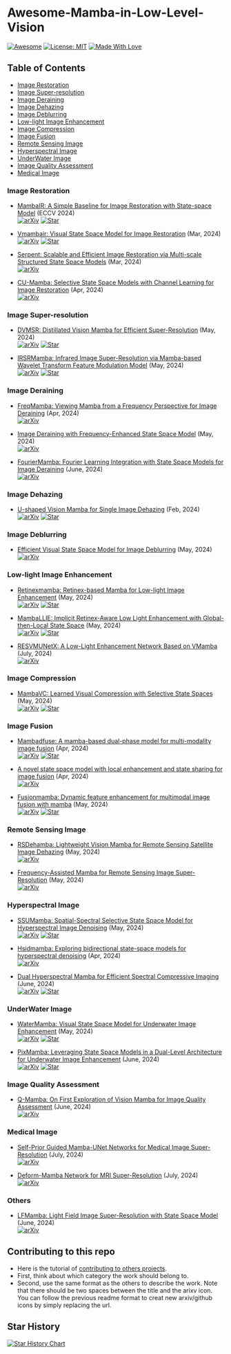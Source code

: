 # Awesome-Mamba-in-Low-Level-Vision

[![Awesome](https://cdn.rawgit.com/sindresorhus/awesome/d7305f38d29fed78fa85652e3a63e154dd8e8829/media/badge.svg)](https://github.com/csguoh/Awesome-Mamba-in-Low-Level-Vision) 
[![License: MIT](https://img.shields.io/badge/License-MIT-green.svg)](https://opensource.org/licenses/MIT)
[![Made With Love](https://img.shields.io/badge/Made%20With-Love-red.svg)](https://github.com/chetanraj/awesome-github-badges)


## Table of Contents <!-- omit in toc -->
- [Image Restoration](#image-restoration)
- [Image Super-resolution](#image-super-resolution)
- [Image Deraining](#image-deraining)
- [Image Dehazing](#image-dehazing)
- [Image Deblurring](#image-deblurring)
- [Low-light Image Enhancement](#low-light-image-enhancement)
- [Image Compression](#image-compression)
- [Image Fusion](#image-fusion)
- [Remote Sensing Image](#remote-sensing-image)
- [Hyperspectral Image](#hyperspectral-image)
- [UnderWater Image](#underwater-image)
- [Image Quality Assessment](#image-quality-assessment)
- [Medical Image](#medical-image)




### Image Restoration
- [MambaIR: A Simple Baseline for Image Restoration with State-space Model](https://arxiv.org/abs/2402.15648) (ECCV 2024)  
  [![arXiv](https://img.shields.io/badge/arXiv-b31b1b.svg)](https://arxiv.org/abs/2402.15648)
  [![Star](https://img.shields.io/github/stars/csguoh/MambaIR.svg?style=social&label=Star)](https://github.com/csguoh/MambaIR)


- [Vmambair: Visual State Space Model for Image Restoration](https://arxiv.org/abs/2403.11423) (Mar, 2024)  
[![arXiv](https://img.shields.io/badge/arXiv-b31b1b.svg)](https://arxiv.org/abs/2403.11423)
[![Star](https://img.shields.io/github/stars/AlphacatPlus/VmambaIR.svg?style=social&label=Star)](https://github.com/AlphacatPlus/VmambaIR)


- [Serpent: Scalable and Efficient Image Restoration via Multi-scale Structured State Space Models](https://arxiv.org/abs/2403.17902) (Mar, 2024)  
[![arXiv](https://img.shields.io/badge/arXiv-b31b1b.svg)](https://arxiv.org/abs/2403.17902)


- [CU-Mamba: Selective State Space Models with Channel Learning for Image Restoration](https://arxiv.org/abs/2404.11778) (Apr, 2024)  
[![arXiv](https://img.shields.io/badge/arXiv-b31b1b.svg)](https://arxiv.org/abs/2404.11778)


### Image Super-resolution
- [DVMSR: Distillated Vision Mamba for Efficient Super-Resolution](https://arxiv.org/abs/2405.03008v2) (May, 2024)  
[![arXiv](https://img.shields.io/badge/arXiv-b31b1b.svg)](https://arxiv.org/abs/2405.03008v2)
[![Star](https://img.shields.io/github/stars/nathan66666/DVMSR.svg?style=social&label=Star)](https://github.com/nathan66666/DVMSR)


- [IRSRMamba: Infrared Image Super-Resolution via Mamba-based Wavelet Transform Feature Modulation Model](https://arxiv.org/abs/2405.09873) (May, 2024)   
[![arXiv](https://img.shields.io/badge/arXiv-b31b1b.svg)](https://arxiv.org/abs/2405.09873)
[![Star](https://img.shields.io/github/stars/yongsongH/IRSRMamba.svg?style=social&label=Star)](https://github.com/yongsongH/IRSRMamba)


### Image Deraining
- [FreqMamba: Viewing Mamba from a Frequency Perspective for Image Deraining](https://arxiv.org/abs/2404.09476) (Apr, 2024)   
[![arXiv](https://img.shields.io/badge/arXiv-b31b1b.svg)](https://arxiv.org/abs/2404.09476)

- [Image Deraining with Frequency-Enhanced State Space Model](https://arxiv.org/abs/2405.16470) (May, 2024)  
[![arXiv](https://img.shields.io/badge/arXiv-b31b1b.svg)](https://arxiv.org/abs/2405.16470)
  
- [FourierMamba: Fourier Learning Integration with State Space Models for Image Deraining](https://arxiv.org/abs/2405.19450) (June, 2024)  
[![arXiv](https://img.shields.io/badge/arXiv-b31b1b.svg)](https://arxiv.org/abs/2405.19450)




### Image Dehazing
- [U-shaped Vision Mamba for Single Image Dehazing](https://arxiv.org/abs/2402.04139) (Feb, 2024)   
[![arXiv](https://img.shields.io/badge/arXiv-b31b1b.svg)](https://arxiv.org/abs/2402.04139)
[![Star](https://img.shields.io/github/stars/zzr-idam/UVM-Net.svg?style=social&label=Star)](https://github.com/zzr-idam/UVM-Net)


### Image Deblurring
- [Efficient Visual State Space Model for Image Deblurring](https://arxiv.org/pdf/2405.14343) (May, 2024)  
[![arXiv](https://img.shields.io/badge/arXiv-b31b1b.svg)](https://arxiv.org/pdf/2405.14343)


### Low-light Image Enhancement
- [Retinexmamba: Retinex-based Mamba for Low-light Image Enhancement](https://arxiv.org/abs/2405.03349) (May, 2024)  
[![arXiv](https://img.shields.io/badge/arXiv-b31b1b.svg)](https://arxiv.org/abs/2405.03349)
[![Star](https://img.shields.io/github/stars/YhuoyuH/RetinexMamba.svg?style=social&label=Star)](https://github.com/YhuoyuH/RetinexMamba)

- [MambaLLIE: Implicit Retinex-Aware Low Light Enhancement with Global-then-Local State Space](https://mamballie.github.io/anon/) (May, 2024)  
[![arXiv](https://img.shields.io/badge/arXiv-b31b1b.svg)](https://arxiv.org/html/2405.16105v1)
[![Star](https://img.shields.io/github/stars/YhuoyuH/RetinexMamba.svg?style=social&label=Star)](https://mamballie.github.io/anon/)


- [RESVMUNetX: A Low-Light Enhancement Network Based on VMamba](https://arxiv.org/pdf/2407.09553) (July, 2024)  
[![arXiv](https://img.shields.io/badge/arXiv-b31b1b.svg)](https://arxiv.org/pdf/2407.09553)






### Image Compression

- [MambaVC: Learned Visual Compression with Selective State Spaces](https://www.arxiv.org/abs/2405.15413) (May, 2024)   
[![arXiv](https://img.shields.io/badge/arXiv-b31b1b.svg)](https://www.arxiv.org/abs/2405.15413)
[![Star](https://img.shields.io/github/stars/QinSY123/MambaVC.svg?style=social&label=Star)](https://github.com/QinSY123/MambaVC)





### Image Fusion

- [Mambadfuse: A mamba-based dual-phase model for multi-modality image fusion](https://arxiv.org/abs/2404.08406) (Apr, 2024)  
[![arXiv](https://img.shields.io/badge/arXiv-b31b1b.svg)](https://arxiv.org/abs/2404.08406)
[![Star](https://img.shields.io/github/stars/Lizhe1228/MambaDFuse.svg?style=social&label=Star)](https://github.com/Lizhe1228/MambaDFuse)


- [A novel state space model with local enhancement and state sharing for image fusion](https://arxiv.org/abs/2404.09293) (Apr, 2024)  
[![arXiv](https://img.shields.io/badge/arXiv-b31b1b.svg)](https://arxiv.org/abs/2404.09293)


- [Fusionmamba: Dynamic feature enhancement for multimodal image fusion with mamba](https://arxiv.org/abs/2404.09498) (May, 2024)   
[![arXiv](https://img.shields.io/badge/arXiv-b31b1b.svg)](https://arxiv.org/abs/2404.09498)
[![Star](https://img.shields.io/github/stars/millieXie/FusionMamba.svg?style=social&label=Star)](https://github.com/millieXie/FusionMamba)


### Remote Sensing Image
- [RSDehamba: Lightweight Vision Mamba for Remote Sensing Satellite Image Dehazing](https://arxiv.org/abs/2405.10030) (May, 2024)  
[![arXiv](https://img.shields.io/badge/arXiv-b31b1b.svg)](https://arxiv.org/abs/2405.10030)


- [Frequency-Assisted Mamba for Remote Sensing Image Super-Resolution](https://arxiv.org/abs/2405.04964) (May, 2024)  
[![arXiv](https://img.shields.io/badge/arXiv-b31b1b.svg)](https://arxiv.org/abs/2405.04964)


### Hyperspectral Image
- [SSUMamba: Spatial-Spectral Selective State Space Model for Hyperspectral Image Denoising](https://arxiv.org/abs/2405.01726) (May, 2024)  
[![arXiv](https://img.shields.io/badge/arXiv-b31b1b.svg)](https://arxiv.org/abs/2405.01726)
[![Star](https://img.shields.io/github/stars/lronkitty/SSUMamba.svg?style=social&label=Star)](https://github.com/lronkitty/SSUMamba)


- [Hsidmamba: Exploring bidirectional state-space models for hyperspectral denoising](https://arxiv.org/abs/2404.09697) (Apr, 2024)  
[![arXiv](https://img.shields.io/badge/arXiv-b31b1b.svg)](https://arxiv.org/abs/2404.09697)


- [Dual Hyperspectral Mamba for Efficient Spectral Compressive Imaging](https://arxiv.org/abs/2405.01726) (June, 2024)  
[![arXiv](https://img.shields.io/badge/arXiv-b31b1b.svg)](https://arxiv.org/abs/2406.00449)
[![Star](https://img.shields.io/github/stars/JiahuaDong/DHM.svg?style=social&label=Star)](https://github.com/JiahuaDong/DHM)





### UnderWater Image
- [WaterMamba: Visual State Space Model for Underwater Image Enhancement](https://arxiv.org/abs/2405.08419) (May, 2024)  
[![arXiv](https://img.shields.io/badge/arXiv-b31b1b.svg)](https://arxiv.org/abs/2405.08419)
[![Star](https://img.shields.io/github/stars/Guan-MS/WaterMamba.svg?style=social&label=Star)](https://github.com/Guan-MS/WaterMamba)


- [PixMamba: Leveraging State Space Models in a Dual-Level Architecture for Underwater Image Enhancement](https://arxiv.org/pdf/2406.08444) (June, 2024)  
[![arXiv](https://img.shields.io/badge/arXiv-b31b1b.svg)](https://arxiv.org/pdf/2406.08444)
[![Star](https://img.shields.io/github/stars/weitunglin/pixmamba.svg?style=social&label=Star)](https://github.com/weitunglin/pixmamba)




### Image Quality Assessment
- [Q-Mamba: On First Exploration of Vision Mamba for Image Quality Assessment](https://arxiv.org/pdf/2406.09546) (June, 2024)  
[![arXiv](https://img.shields.io/badge/arXiv-b31b1b.svg)](https://arxiv.org/pdf/2406.09546)


### Medical Image
- [Self-Prior Guided Mamba-UNet Networks for Medical Image Super-Resolution](https://arxiv.org/pdf/2407.05993) (July, 2024)  
[![arXiv](https://img.shields.io/badge/arXiv-b31b1b.svg)](https://arxiv.org/pdf/2407.05993)


- [Deform-Mamba Network for MRI Super-Resolution](https://arxiv.org/pdf/2407.05969) (July, 2024)  
[![arXiv](https://img.shields.io/badge/arXiv-b31b1b.svg)](https://arxiv.org/pdf/2407.05969)




### Others 
- [LFMamba: Light Field Image Super-Resolution with State Space Model](https://arxiv.org/pdf/2406.12463) (June, 2024)  
[![arXiv](https://img.shields.io/badge/arXiv-b31b1b.svg)](https://arxiv.org/pdf/2406.12463)



## Contributing to this repo

- Here is the tutorial of [contributing to others projects](https://docs.github.com/en/get-started/quickstart/contributing-to-projects).
- First, think about which category the work should belong to.
- Second, use the same format as the others to describe the work. Note that there should be two spaces between the title and the arixv icon. You can follow the previous readme format to creat new arxiv/github icons by simply replacing the url. 



## Star History

[![Star History Chart](https://api.star-history.com/svg?repos=csguoh/Awesome-Mamba-in-Low-Level-Vision&type=Date)](https://star-history.com/#csguoh/Awesome-Mamba-in-Low-Level-Vision&Date)



